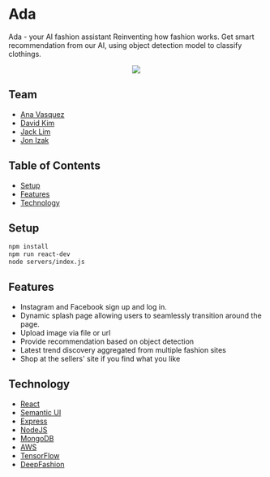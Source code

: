 # Ada
Ada - your AI fashion assistant
Reinventing how fashion works. Get smart recommendation from our AI, using object detection model to classify clothings.
<p align="center">
  <img src="https://media.giphy.com/media/2wSCGmdGiMF8zMTb1c/giphy.gif">
</p>


## Team

* [Ana Vasquez](https://github.com/anvasquez08)
* [David Kim](https://github.com/Chronobreak)
* [Jack Lim](https://github.com/thecodingjack)
* [Jon Izak](https://github.com/jonizak)


## Table of Contents

* [Setup](#setup)
* [Features](#features)
* [Technology](#technology)
    
## Setup
```sh
npm install
npm run react-dev
node servers/index.js
```
## Features
* Instagram and Facebook sign up and log in.
* Dynamic splash page allowing users to seamlessly transition around the page.
* Upload image via file or url
* Provide recommendation based on object detection 
* Latest trend discovery aggregated from multiple fashion sites
* Shop at the sellers' site if you find what you like

## Technology
* [React](https://reactjs.org/)
* [Semantic UI](http://react.semantic-ui.com/)
* [Express](https://expressjs.com/)
* [NodeJS](https://nodejs.org/)
* [MongoDB](https://www.mongodb.com/)
* [AWS](https://aws.amazon.com/)
* [TensorFlow](https://github.com/tensorflow/models/tree/master/research/object_detection)
* [DeepFashion](https://github.com/thecodingjack/DeepFashion2)

